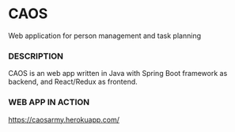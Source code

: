 # CAOS
Web application for person management and task planning
### DESCRIPTION
CAOS is an web app written in Java with Spring Boot framework as backend, and React/Redux as frontend.
### WEB APP IN ACTION
https://caosarmy.herokuapp.com/



